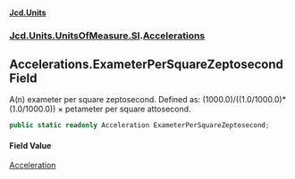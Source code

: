 #### [Jcd.Units](index.md 'index')
### [Jcd.Units.UnitsOfMeasure.SI](Jcd.Units.UnitsOfMeasure.SI.md 'Jcd.Units.UnitsOfMeasure.SI').[Accelerations](Accelerations.md 'Jcd.Units.UnitsOfMeasure.SI.Accelerations')

## Accelerations.ExameterPerSquareZeptosecond Field

A(n) exameter per square zeptosecond. Defined as: (1000.0)/((1.0/1000.0)*(1.0/1000.0)) × petameter per square attosecond.

```csharp
public static readonly Acceleration ExameterPerSquareZeptosecond;
```

#### Field Value
[Acceleration](Acceleration.md 'Jcd.Units.UnitTypes.Acceleration')
